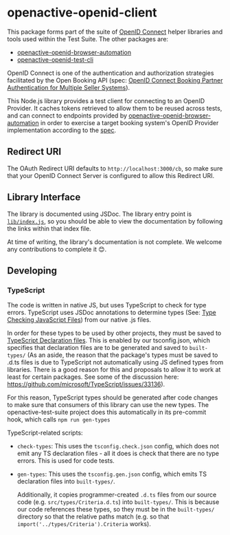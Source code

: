 # openactive-openid-client

This package forms part of the suite of [OpenID Connect](https://openid.net/developers/how-connect-works/) helper libraries and tools used within the Test Suite. The other packages are:

* [openactive-openid-browser-automation](../packages/openactive-openid-browser-automation/)
* [openactive-openid-test-cli](../openactive-openid-test-cli/)

OpenID Connect is one of the authentication and authorization strategies facilitated by the Open Booking API (spec: [OpenID Connect Booking Partner Authentication for Multiple Seller Systems](https://openactive.io/open-booking-api/EditorsDraft/#openid-connect-booking-partner-authentication-for-multiple-seller-systems)).

This Node.js library provides a test client for connecting to an OpenID Provider. It caches tokens retrieved to allow them to be reused across tests, and can connect to endpoints provided by [openactive-openid-browser-automation](../packages/openactive-openid-browser-automation/) in order to exercise a target booking system's OpenID Provider implementation according to the [spec](https://openactive.io/open-booking-api/EditorsDraft/#openid-connect-booking-partner-authentication-for-multiple-seller-systems).

## Redirect URI

The OAuth Redirect URI defaults to `http://localhost:3000/cb`, so make sure that your OpenID Connect Server is configured to allow this Redirect URI.

## Library Interface

The library is documented using JSDoc. The library entry point is [`lib/index.js`](./lib/index.js), so you should be able to view the documentation by following the links within that index file.

At time of writing, the library's documentation is not complete. We welcome any contributions to complete it 😊.

## Developing

### TypeScript

The code is written in native JS, but uses TypeScript to check for type errors. TypeScript uses JSDoc annotations to determine types (See: [Type Checking JavaScript Files](https://www.typescriptlang.org/docs/handbook/type-checking-javascript-files.html)) from our native .js files.

In order for these types to be used by other projects, they must be saved to [TypeScript Declaration files](https://www.typescriptlang.org/docs/handbook/declaration-files/introduction.html). This is enabled by our tsconfig.json, which specifies that declaration files are to be generated and saved to `built-types/` (As an aside, the reason that the package's types must be saved to .d.ts files is due to TypeScript not automatically using JS defined types from libraries. There is a good reason for this and proposals to allow it to work at least for certain packages. See some of the discussion here: https://github.com/microsoft/TypeScript/issues/33136).

For this reason, TypeScript types should be generated after code changes to make sure that consumers of this library can use the new types. The openactive-test-suite project does this automatically in its pre-commit hook, which calls `npm run gen-types`

TypeScript-related scripts:

- `check-types`: This uses the `tsconfig.check.json` config, which does not emit any TS declaration files - all it does is check that there are no type errors. This is used for code tests.
- `gen-types`: This uses the `tsconfig.gen.json` config, which emits TS declaration files into `built-types/`.

  Additionally, it copies programmer-created `.d.ts` files from our source code (e.g. `src/types/Criteria.d.ts`) into `built-types/`. This is because our code references these types, so they must be in the `built-types/` directory so that the relative paths match (e.g. so that `import('../types/Criteria').Criteria` works).

